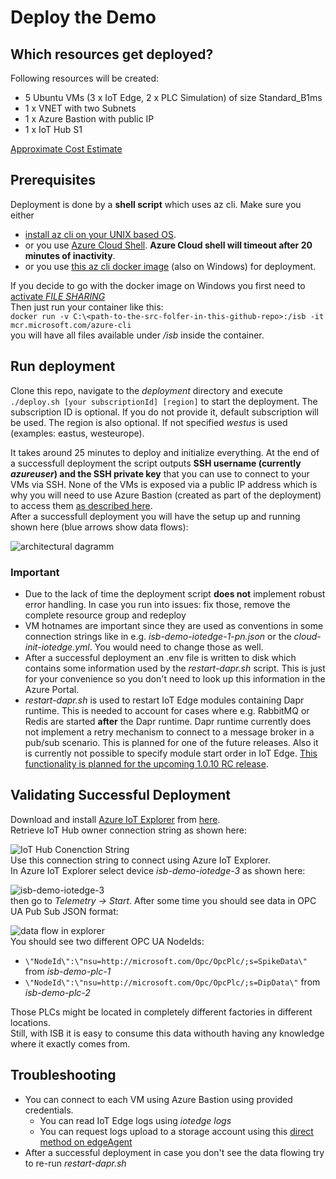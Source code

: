 # Deploy the Demo

## Which resources get deployed?

Following resources will be created:

* 5 Ubuntu VMs (3 x IoT Edge, 2 x PLC Simulation) of size Standard_B1ms
* 1 x VNET with two Subnets
* 1 x Azure Bastion with public IP
* 1 x IoT Hub S1  

[Approximate Cost Estimate](https://azure.com/e/fb7a1c2c06e44177831868871bedd335)

## Prerequisites

Deployment is done by a **shell script** which uses az cli.
Make sure you either  
* [install az cli on your UNIX based OS](https://docs.microsoft.com/en-us/cli/azure/install-azure-cli?view=azure-cli-latest).
* or you use [Azure Cloud Shell](https://docs.microsoft.com/en-us/azure/cloud-shell/overview). **Azure Cloud shell will timeout after 20 minutes of inactivity**.  
* or you use [this az cli docker image](https://docs.microsoft.com/en-us/cli/azure/run-azure-cli-docker?view=azure-cli-latest) (also on Windows) for deployment.

If you decide to go with the docker image on Windows you first need to [activate _FILE SHARING_](https://docs.docker.com/docker-for-windows/#docker-settings-dialog)  
Then just run your container like this:  
```docker run -v C:\<path-to-the-src-folfer-in-this-github-repo>:/isb -it mcr.microsoft.com/azure-cli```  
you will have all files available under _/isb_ inside the container.

## Run deployment

Clone this repo, navigate to the _deployment_ directory and execute ```./deploy.sh [your subscriptionId] [region]``` to start the deployment. The subscription ID is optional. If you do not provide it, default subscription will be used. The region is also optional. If not specified _westus_ is used (examples: eastus, westeurope).  
   
It takes around 25 minutes to deploy and initialize everything.
At the end of a successfull deployment the script outputs **SSH username (currently _azureuser_) and the SSH private key** that you can use to connect to your VMs via SSH. None of the VMs is exposed via a public IP address which is why you will need to use Azure Bastion (created as part of the deployment) to access them [as described here](https://docs.microsoft.com/bs-cyrl-ba/azure/bastion/bastion-connect-vm-ssh#privatekey).  
After a successfull deployment you will have the setup up and running shown here (blue arrows show data flows): 
   
![architectural dagramm](img/deployment_diagram.PNG)

### Important

* Due to the lack of time the deployment script **does not** implement robust error handling. In case you run into issues: fix those, remove the complete resource group and redeploy
* VM hotnames are important since they are used as conventions in some connection strings like in e.g. _isb-demo-iotedge-1-pn.json_ or the _cloud-init-iotedge.yml_. You would need to change those as well.
* After a successful deployment an .env file is written to disk which contains some information used by the _restart-dapr.sh_ script. This is just for your convenience so you don't need to look up this information in the Azure Portal.
* _restart-dapr.sh_ is used to restart IoT Edge modules containing Dapr runtime. This is needed to account for cases where e.g. RabbitMQ or Redis are started **after** the Dapr runtime. Dapr runtime currently does not implement a retry mechanism to connect to a message broker in a pub/sub scenario. This is planned for one of the future releases. Also it is currently not possible to specify module start order in IoT Edge. [This functionality is planned for the upcoming 1.0.10 RC release](https://github.com/Azure/iotedge/blob/master/doc/ModuleStartupOrder.md).

## Validating Successful Deployment

Download and install [Azure IoT Explorer](https://github.com/Azure/azure-iot-explorer) from [here](https://github.com/Azure/azure-iot-explorer/releases).  
Retrieve IoT Hub owner connection string as shown here:  
  
![IoT Hub Conenction String](img/IoTHubConnection.png)  
Use this connection string to connect using Azure IoT Explorer.  
In Azure IoT Explorer select device _isb-demo-iotedge-3_ as shown here:  
  
![isb-demo-iotedge-3](img/seelct_device_in_explorer.PNG)  
then go to _Telemetry -> Start_. After some time you should see data in OPC UA Pub Sub JSON format:  
  
![data flow in explorer](img/data_flow_in_explorer.PNG)  
You should see two different OPC UA NodeIds:  
* ```\"NodeId\":\"nsu=http://microsoft.com/Opc/OpcPlc/;s=SpikeData\"``` from _isb-demo-plc-1_
* ```\"NodeId\":\"nsu=http://microsoft.com/Opc/OpcPlc/;s=DipData\"``` from _isb-demo-plc-2_  

Those PLCs might be located in completely different factories in different locations.  
Still, with ISB it is easy to consume this data withouth having any knowledge where it exactly comes from.

## Troubleshooting

* You can connect to each VM using Azure Bastion using provided credentials.
  * You can read IoT Edge logs using _iotedge logs <module name>_
  * You can request logs upload to a storage account using this [direct method on edgeAgent](https://github.com/Azure/iotedge/blob/master/doc/built-in-logs-pull.md)
* After a successful deployment in case you don't see the data flowing try to re-run _restart-dapr.sh_